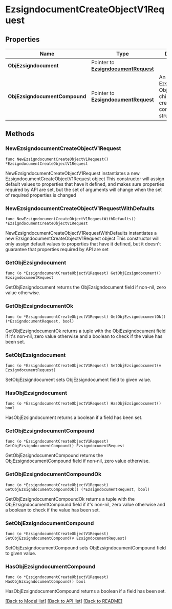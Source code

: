 # EzsigndocumentCreateObjectV1Request

## Properties

Name | Type | Description | Notes
------------ | ------------- | ------------- | -------------
**ObjEzsigndocument** | Pointer to [**EzsigndocumentRequest**](EzsigndocumentRequest.md) |  | [optional] 
**ObjEzsigndocumentCompound** | Pointer to [**EzsigndocumentRequest**](EzsigndocumentRequest.md) | An Ezsigndocument Object and children to create a complete structure | [optional] 

## Methods

### NewEzsigndocumentCreateObjectV1Request

`func NewEzsigndocumentCreateObjectV1Request() *EzsigndocumentCreateObjectV1Request`

NewEzsigndocumentCreateObjectV1Request instantiates a new EzsigndocumentCreateObjectV1Request object
This constructor will assign default values to properties that have it defined,
and makes sure properties required by API are set, but the set of arguments
will change when the set of required properties is changed

### NewEzsigndocumentCreateObjectV1RequestWithDefaults

`func NewEzsigndocumentCreateObjectV1RequestWithDefaults() *EzsigndocumentCreateObjectV1Request`

NewEzsigndocumentCreateObjectV1RequestWithDefaults instantiates a new EzsigndocumentCreateObjectV1Request object
This constructor will only assign default values to properties that have it defined,
but it doesn't guarantee that properties required by API are set

### GetObjEzsigndocument

`func (o *EzsigndocumentCreateObjectV1Request) GetObjEzsigndocument() EzsigndocumentRequest`

GetObjEzsigndocument returns the ObjEzsigndocument field if non-nil, zero value otherwise.

### GetObjEzsigndocumentOk

`func (o *EzsigndocumentCreateObjectV1Request) GetObjEzsigndocumentOk() (*EzsigndocumentRequest, bool)`

GetObjEzsigndocumentOk returns a tuple with the ObjEzsigndocument field if it's non-nil, zero value otherwise
and a boolean to check if the value has been set.

### SetObjEzsigndocument

`func (o *EzsigndocumentCreateObjectV1Request) SetObjEzsigndocument(v EzsigndocumentRequest)`

SetObjEzsigndocument sets ObjEzsigndocument field to given value.

### HasObjEzsigndocument

`func (o *EzsigndocumentCreateObjectV1Request) HasObjEzsigndocument() bool`

HasObjEzsigndocument returns a boolean if a field has been set.

### GetObjEzsigndocumentCompound

`func (o *EzsigndocumentCreateObjectV1Request) GetObjEzsigndocumentCompound() EzsigndocumentRequest`

GetObjEzsigndocumentCompound returns the ObjEzsigndocumentCompound field if non-nil, zero value otherwise.

### GetObjEzsigndocumentCompoundOk

`func (o *EzsigndocumentCreateObjectV1Request) GetObjEzsigndocumentCompoundOk() (*EzsigndocumentRequest, bool)`

GetObjEzsigndocumentCompoundOk returns a tuple with the ObjEzsigndocumentCompound field if it's non-nil, zero value otherwise
and a boolean to check if the value has been set.

### SetObjEzsigndocumentCompound

`func (o *EzsigndocumentCreateObjectV1Request) SetObjEzsigndocumentCompound(v EzsigndocumentRequest)`

SetObjEzsigndocumentCompound sets ObjEzsigndocumentCompound field to given value.

### HasObjEzsigndocumentCompound

`func (o *EzsigndocumentCreateObjectV1Request) HasObjEzsigndocumentCompound() bool`

HasObjEzsigndocumentCompound returns a boolean if a field has been set.


[[Back to Model list]](../README.md#documentation-for-models) [[Back to API list]](../README.md#documentation-for-api-endpoints) [[Back to README]](../README.md)


